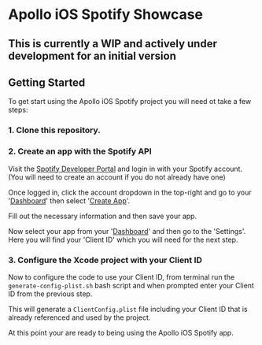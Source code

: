 # Apollo iOS Spotify Showcase

## This is currently a WIP and actively under development for an initial version

## Getting Started

To get start using the Apollo iOS Spotify project you will need ot take a few steps:

### 1. Clone this repository.

### 2. Create an app with the Spotify API

Visit the [Spotify Developer Portal](https://developer.spotify.com/) and login in with your Spotify account. (You will need to create an account if you do not already have one)

Once logged in, click the account dropdown in the top-right and go to your '[Dashboard](https://developer.spotify.com/dashboard)' then select '[Create App](https://developer.spotify.com/dashboard/create)'.

Fill out the necessary information and then save your app.

Now select your app from your '[Dashboard](https://developer.spotify.com/dashboard)' and then go to the 'Settings'. Here you will find your 'Client ID' which you will need for the next step.

### 3. Configure the Xcode project with your Client ID

Now to configure the code to use your Client ID, from terminal run the `generate-config-plist.sh` bash script and when prompted enter your Client ID from the previous step.

This will generate a `ClientConfig.plist` file including your Client ID that is already referenced and used by the project.


At this point your are ready to being using the Apollo iOS Spotify app.
